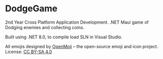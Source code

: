 # DodgeGame

2nd Year Cross Platform Application Development. .NET Maui game of Dodging enemies and collecting coins.

Built using .NET 8.0, to compile load SLN in Visual Studio.

All emojis designed by [OpenMoji](https://openmoji.org/) – the open-source emoji and icon project. License: [CC BY-SA 4.0](https://creativecommons.org/licenses/by-sa/4.0/#)
